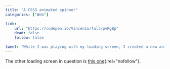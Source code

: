 ```yaml
---
title: "A CSS3 animated spinner"
categories: ["Web"]

link:
    url: "https://codepen.io/Vincenzo/full/pvRgBp"
    dead: false
    follow: false

tweet: "While I was playing with my loading screen, I created a new animated spinner."
---
```


The other loading screen in question is [this one](https://codepen.io/Vincenzo/full/RNREXV){:rel="nofollow"}.